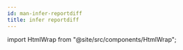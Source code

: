 ```yaml
---
id: man-infer-reportdiff
title: infer reportdiff
---
```


import HtmlWrap from "@site/src/components/HtmlWrap";

<HtmlWrap url="/man/1.1.0/infer-reportdiff.1.html" />
